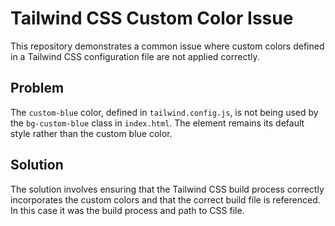 # Tailwind CSS Custom Color Issue

This repository demonstrates a common issue where custom colors defined in a Tailwind CSS configuration file are not applied correctly.

## Problem

The `custom-blue` color, defined in `tailwind.config.js`, is not being used by the `bg-custom-blue` class in `index.html`.  The element remains its default style rather than the custom blue color.

## Solution

The solution involves ensuring that the Tailwind CSS build process correctly incorporates the custom colors and that the correct build file is referenced. In this case it was the build process and path to CSS file.